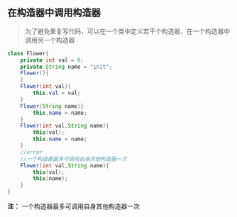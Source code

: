 ## 在构造器中调用构造器
> 为了避免重复写代码，可以在一个类中定义若干个构造器，在一个构造器中调用另一个构造器

```java
class Flower{
    private int val = 0;
    private String name = "init";
    Flower(){
    }
    Flower(int val){
        this.val = val;
    }
    Flower(String name){
        this.name = name;
    }
    Flower(int val,String name){
        this(val);
        this.name = name;
    }
    //error
    //一个构造器最多可调用自身其他构造器一次
    Flower(int val,String name){
        this(val);
        this(name);
    }
}
```
**注：** 一个构造器最多可调用自身其他构造器一次